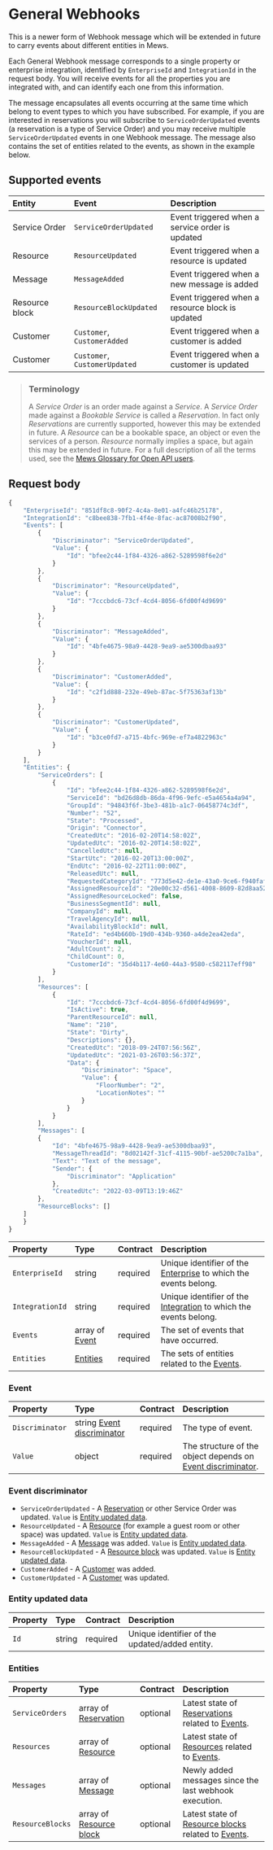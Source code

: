 # General Webhooks

This is a newer form of Webhook message which will be extended in future to carry events about different entities in Mews.

Each General Webhook message corresponds to a single property or enterprise integration, identified by `EnterpriseId` and `IntegrationId` in the request body.
You will receive events for all the properties you are integrated with, and can identify each one from this information.

The message encapsulates all events occurring at the same time which belong to event types to which you have subscribed.
For example, if you are interested in reservations you will subscribe to `ServiceOrderUpdated` events (a reservation is a type of Service Order)
and you may receive multiple `ServiceOrderUpdated` events in one Webhook message. The message also contains the set of entities related to the events, as shown in the example below.

## Supported events

| <div style="width:100px">Entity</div> | <div style="width:150px">Event</div> | Description |
| :-- | :-- | :-- |
| Service Order | `ServiceOrderUpdated` | Event triggered when a service order is updated |
| Resource | `ResourceUpdated` | Event triggered when a resource is updated |
| Message | `MessageAdded` | Event triggered when a new message is added |
| Resource block | `ResourceBlockUpdated` | Event triggered when a resource block is updated |
| Customer | `Customer`, `CustomerAdded` | Event triggered when a customer is added |
| Customer | `Customer`, `CustomerUpdated` | Event triggered when a customer is updated |

> ### Terminology
> A *Service Order* is an order made against a *Service*. A *Service Order* made against a *Bookable Service* is called a *Reservation*.
> In fact only *Reservations* are currently supported, however this may be extended in future.
> A *Resource* can be a bookable space, an object or even the services of a person. *Resource* normally implies a space, but again this may be extended in future.
> For a full description of all the terms used, see the [Mews Glossary for Open API users](https://help.mews.com/s/article/Mews-Glossary-for-Open-API-users?language=en_US).

## Request body

```javascript
{
    "EnterpriseId": "851df8c8-90f2-4c4a-8e01-a4fc46b25178",
    "IntegrationId": "c8bee838-7fb1-4f4e-8fac-ac87008b2f90",
    "Events": [
        {
            "Discriminator": "ServiceOrderUpdated",
            "Value": {
                "Id": "bfee2c44-1f84-4326-a862-5289598f6e2d"
            }
        },
        {
            "Discriminator": "ResourceUpdated",
            "Value": {
                "Id": "7cccbdc6-73cf-4cd4-8056-6fd00f4d9699"
            }
        },
        {
            "Discriminator": "MessageAdded",
            "Value": {
                "Id": "4bfe4675-98a9-4428-9ea9-ae5300dbaa93"
            }
        },
        {
            "Discriminator": "CustomerAdded",
            "Value": {
                "Id": "c2f1d888-232e-49eb-87ac-5f75363af13b"
            }
        },
        {
            "Discriminator": "CustomerUpdated",
            "Value": {
                "Id": "b3ce0fd7-a715-4bfc-969e-ef7a4822963c"
            }
        }
    ],
    "Entities": {
        "ServiceOrders": [
            {
                "Id": "bfee2c44-1f84-4326-a862-5289598f6e2d",
                "ServiceId": "bd26d8db-86da-4f96-9efc-e5a4654a4a94",
                "GroupId": "94843f6f-3be3-481b-a1c7-06458774c3df",
                "Number": "52",
                "State": "Processed",
                "Origin": "Connector",
                "CreatedUtc": "2016-02-20T14:58:02Z",
                "UpdatedUtc": "2016-02-20T14:58:02Z",
                "CancelledUtc": null,
                "StartUtc": "2016-02-20T13:00:00Z",
                "EndUtc": "2016-02-22T11:00:00Z",
                "ReleasedUtc": null,
                "RequestedCategoryId": "773d5e42-de1e-43a0-9ce6-f940faf2303f",
                "AssignedResourceId": "20e00c32-d561-4008-8609-82d8aa525714",
                "AssignedResourceLocked": false,
                "BusinessSegmentId": null,
                "CompanyId": null,
                "TravelAgencyId": null,
                "AvailabilityBlockId": null,
                "RateId": "ed4b660b-19d0-434b-9360-a4de2ea42eda",
                "VoucherId": null,
                "AdultCount": 2,
                "ChildCount": 0,
                "CustomerId": "35d4b117-4e60-44a3-9580-c582117eff98"
            }
        ],
        "Resources": [
            {
                "Id": "7cccbdc6-73cf-4cd4-8056-6fd00f4d9699",
                "IsActive": true,
                "ParentResourceId": null,
                "Name": "210",
                "State": "Dirty",
                "Descriptions": {},
                "CreatedUtc": "2018-09-24T07:56:56Z",
                "UpdatedUtc": "2021-03-26T03:56:37Z",
                "Data": {
                    "Discriminator": "Space",
                    "Value": {
                        "FloorNumber": "2",
                        "LocationNotes": ""
                    }
                }
            }
        ],
        "Messages": [
        {
            "Id": "4bfe4675-98a9-4428-9ea9-ae5300dbaa93",
            "MessageThreadId": "8d02142f-31cf-4115-90bf-ae5200c7a1ba",
            "Text": "Text of the message",
            "Sender": {
                "Discriminator": "Application"
            },
            "CreatedUtc": "2022-03-09T13:19:46Z"
        },
        "ResourceBlocks": []
    ]
    }
}
```

| Property | Type | Contract | Description |
| :-- | :-- | :-- | :-- |
| `EnterpriseId` | string | required | Unique identifier of the [Enterprise](../operations/configuration.md#enterprise) to which the events belong. |
| `IntegrationId` | string | required | Unique identifier of the [Integration](wh-integration.md#integration) to which the events belong. |
| `Events` | array of [Event](#event) | required | The set of events that have occurred. |
| `Entities` | [Entities](#entities) | required | The sets of entities related to the [Events](#event). |

### Event

| Property | Type | Contract | Description |
| :-- | :-- | :-- | :-- |
| `Discriminator` | string [Event discriminator](#event-discriminator) | required | The type of event. |
| `Value` | object | required | The structure of the object depends on [Event discriminator](#event-discriminator). |

### Event discriminator

* `ServiceOrderUpdated` - A [Reservation](../operations/reservations.md#reservation) or other Service Order was updated. `Value` is [Entity updated data](#entity-updated-data).
* `ResourceUpdated` - A [Resource](../operations/resources.md#resource) (for example a guest room or other space) was updated. `Value` is [Entity updated data](#entity-updated-data).
* `MessageAdded` - A [Message](../operations/messages.md#message) was added. `Value` is [Entity updated data](#entity-updated-data).
* `ResourceBlockUpdated` - A [Resource block](../operations/resourceblocks.md#resource-block) was updated. `Value` is [Entity updated data](#entity-updated-data).
* `CustomerAdded` - A [Customer](../operations/customers.md#customer) was added.
* `CustomerUpdated` - A [Customer](../operations/customers.md#customer) was updated.

### Entity updated data

| Property | Type | Contract | Description |
| :-- | :-- | :-- | :-- |
| `Id` | string | required | Unique identifier of the updated/added entity. |

### Entities

| Property | Type | Contract | Description |
| :-- | :-- | :-- | :-- |
| `ServiceOrders` | array of [Reservation](../operations/reservations.md#reservation) | optional | Latest state of [Reservations](../operations/reservations.md#reservation) related to [Events](#event). |
| `Resources` | array of [Resource](../operations/resources.md#resource) | optional | Latest state of [Resources](../operations/resources.md#resource) related to [Events](#event). |
| `Messages` | array of [Message](../operations/messages.md#message) | optional | Newly added messages since the last webhook execution. |
| `ResourceBlocks` | array of [Resource block](../operations/resourceblocks.md#resource-block) | optional | Latest state of [Resource blocks](../operations/resourceblocks.md#resource-block) related to [Events](#event). |
